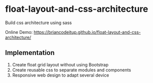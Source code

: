 # float-layout-and-css-architecture
Build css architecture using sass

Online Demo: https://briancodeitup.github.io/float-layout-and-css-architecture/
## Implementation
  1. Create float grid layout without using Bootstrap
  2. Create reusable css to separate modules and components 
  3. Responsive web design to adapt several device
